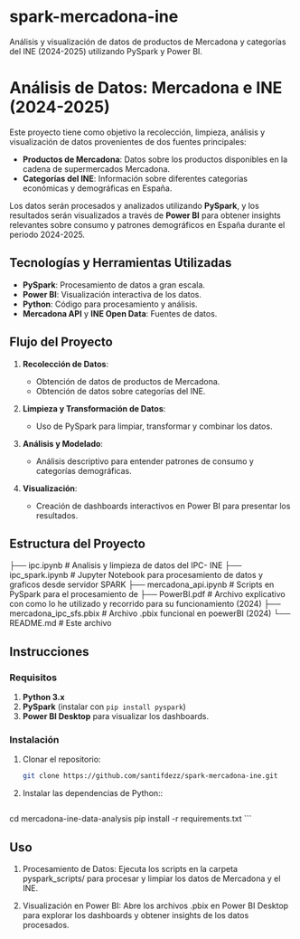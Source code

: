 # spark-mercadona-ine
Análisis y visualización de datos de productos de Mercadona y categorías del INE (2024-2025) utilizando PySpark y Power BI.
# Análisis de Datos: Mercadona e INE (2024-2025)

Este proyecto tiene como objetivo la recolección, limpieza, análisis y visualización de datos provenientes de dos fuentes principales:

- **Productos de Mercadona**: Datos sobre los productos disponibles en la cadena de supermercados Mercadona.
- **Categorías del INE**: Información sobre diferentes categorías económicas y demográficas en España.

Los datos serán procesados y analizados utilizando **PySpark**, y los resultados serán visualizados a través de **Power BI** para obtener insights relevantes sobre consumo y patrones demográficos en España durante el periodo 2024-2025.

## Tecnologías y Herramientas Utilizadas

- **PySpark**: Procesamiento de datos a gran escala.
- **Power BI**: Visualización interactiva de los datos.
- **Python**: Código para procesamiento y análisis.
- **Mercadona API** y **INE Open Data**: Fuentes de datos.

## Flujo del Proyecto

1. **Recolección de Datos**:
   - Obtención de datos de productos de Mercadona.
   - Obtención de datos sobre categorías del INE.
   
2. **Limpieza y Transformación de Datos**:
   - Uso de PySpark para limpiar, transformar y combinar los datos.
   
3. **Análisis y Modelado**:
   - Análisis descriptivo para entender patrones de consumo y categorías demográficas.
   
4. **Visualización**:
   - Creación de dashboards interactivos en Power BI para presentar los resultados.

## Estructura del Proyecto
├── ipc.ipynb # Analisis y limpieza de datos del IPC- INE
├── ipc_spark.ipynb # Jupyter Notebook para procesamiento de datos y graficos desde servidor SPARK 
├── mercadona_api.ipynb # Scripts en PySpark para el procesamiento de 
├── PowerBI.pdf # Archivo explicativo con como lo he utilizado y recorrido para su funcionamiento (2024)
├── mercadona_ipc_sfs.pbix # Archivo .pbix funcional en poewerBI (2024)
└── README.md # Este archivo


## Instrucciones

### Requisitos

1. **Python 3.x**
2. **PySpark** (instalar con `pip install pyspark`)
3. **Power BI Desktop** para visualizar los dashboards.

### Instalación

1. Clonar el repositorio:
   ```bash
   git clone https://github.com/santifdezz/spark-mercadona-ine.git
    ```
2. Instalar las dependencias de Python::
   ```bash
  cd mercadona-ine-data-analysis
  pip install -r requirements.txt
    ```
## Uso
  1. Procesamiento de Datos:
  Ejecuta los scripts en la carpeta pyspark_scripts/ para procesar y limpiar los datos de Mercadona y el INE.

  2. Visualización en Power BI:
  Abre los archivos .pbix en Power BI Desktop para explorar los dashboards y obtener insights de los datos procesados.
